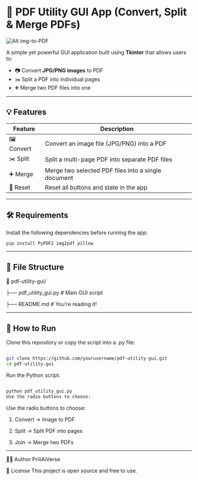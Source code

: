# 🧰 PDF Utility GUI App (Convert, Split & Merge PDFs)


![Alt img-to-PDF](https://codewithcurious.com/wp-content/uploads/2023/02/Handwritten-Notes-59.png.webp)



A simple yet powerful GUI application built using **Tkinter** that allows users to:
- 📷 Convert **JPG/PNG images** to PDF
- ✂️ Split a PDF into individual pages
- ➕ Merge two PDF files into one

---

## 💡 Features

| Feature       | Description                                               |
|---------------|-----------------------------------------------------------|
| 🖼️ Convert     | Convert an image file (JPG/PNG) into a PDF                |
| ✂️ Split       | Split a multi-page PDF into separate PDF files           |
| ➕ Merge       | Merge two selected PDF files into a single document       |
| 🔄 Reset       | Reset all buttons and state in the app                    |

---

## 🛠️ Requirements

Install the following dependencies before running the app:

```bash
pip install PyPDF2 img2pdf pillow
```


---

## 📂 File Structure

📁 pdf-utility-gui/

├── pdf_utility_gui.py    # Main GUI script

├── README.md             # You're reading it!

---

## 🚀 How to Run

Clone this repository or copy the script into a .py file:

```bash

git clone https://github.com/yourusername/pdf-utility-gui.git
cd pdf-utility-gui

```
Run the Python script:

```bash

python pdf_utility_gui.py
Use the radio buttons to choose:
```

Use the radio buttons to choose:

  1. Convert → Image to PDF

  2. Split → Split PDF into pages

  3. Join → Merge two PDFs


----
🧑‍💻 Author  PriiiAiVerse


📃 License
This project is open source and free to use.
